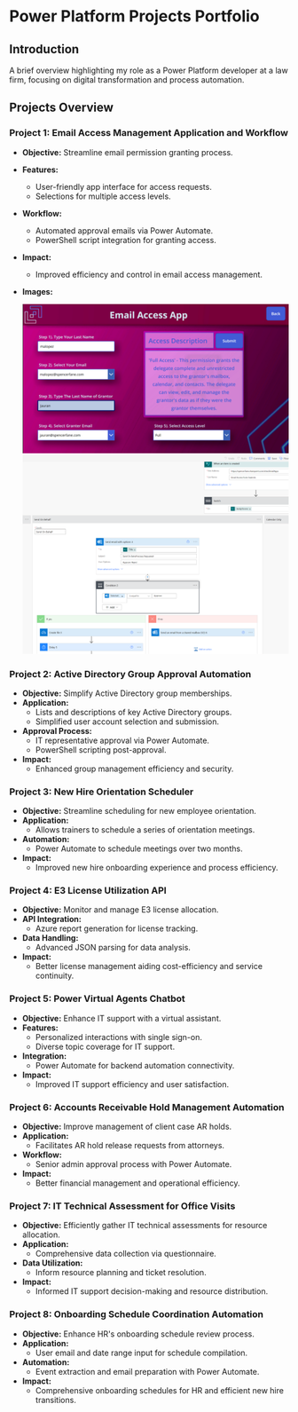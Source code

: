 # Power Platform Projects Portfolio

## Introduction
A brief overview highlighting my role as a Power Platform developer at a law firm, focusing on digital transformation and process automation.

## Projects Overview

### Project 1: Email Access Management Application and Workflow
- **Objective:** Streamline email permission granting process.
- **Features:**
  - User-friendly app interface for access requests.
  - Selections for multiple access levels.
- **Workflow:**
  - Automated approval emails via Power Automate.
  - PowerShell script integration for granting access.
- **Impact:**
  - Improved efficiency and control in email access management.
- **Images:**

  ![Email Access](/Images/EmailAccessUI.png) ![Email Access](/Images/EmailAccessFlow.png)

### Project 2: Active Directory Group Approval Automation
- **Objective:** Simplify Active Directory group memberships.
- **Application:**
  - Lists and descriptions of key Active Directory groups.
  - Simplified user account selection and submission.
- **Approval Process:**
  - IT representative approval via Power Automate.
  - PowerShell scripting post-approval.
- **Impact:**
  - Enhanced group management efficiency and security.

### Project 3: New Hire Orientation Scheduler
- **Objective:** Streamline scheduling for new employee orientation.
- **Application:**
  - Allows trainers to schedule a series of orientation meetings.
- **Automation:**
  - Power Automate to schedule meetings over two months.
- **Impact:**
  - Improved new hire onboarding experience and process efficiency.

### Project 4: E3 License Utilization API
- **Objective:** Monitor and manage E3 license allocation.
- **API Integration:**
  - Azure report generation for license tracking.
- **Data Handling:**
  - Advanced JSON parsing for data analysis.
- **Impact:**
  - Better license management aiding cost-efficiency and service continuity.

### Project 5: Power Virtual Agents Chatbot
- **Objective:** Enhance IT support with a virtual assistant.
- **Features:**
  - Personalized interactions with single sign-on.
  - Diverse topic coverage for IT support.
- **Integration:**
  - Power Automate for backend automation connectivity.
- **Impact:**
  - Improved IT support efficiency and user satisfaction.

### Project 6: Accounts Receivable Hold Management Automation
- **Objective:** Improve management of client case AR holds.
- **Application:**
  - Facilitates AR hold release requests from attorneys.
- **Workflow:**
  - Senior admin approval process with Power Automate.
- **Impact:**
  - Better financial management and operational efficiency.

### Project 7: IT Technical Assessment for Office Visits
- **Objective:** Efficiently gather IT technical assessments for resource allocation.
- **Application:**
  - Comprehensive data collection via questionnaire.
- **Data Utilization:**
  - Inform resource planning and ticket resolution.
- **Impact:**
  - Informed IT support decision-making and resource distribution.

### Project 8: Onboarding Schedule Coordination Automation
- **Objective:** Enhance HR's onboarding schedule review process.
- **Application:**
  - User email and date range input for schedule compilation.
- **Automation:**
  - Event extraction and email preparation with Power Automate.
- **Impact:**
  - Comprehensive onboarding schedules for HR and efficient new hire transitions.
